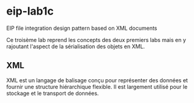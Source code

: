 # eip-lab1c
EIP file integration design pattern based on XML documents

Ce troisème lab reprend les concepts des deux premiers labs mais en y rajoutant l'aspect de la sérialisation des objets en XML.

## XML
XML est un langage de balisage conçu pour représenter des données et fournir une structure hiérarchique flexible. Il est largement utilisé pour le stockage et le transport de données.